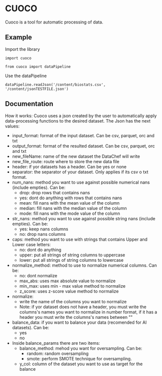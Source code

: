 
# CUOCO

Cuoco is a tool for automatic processing of data. 

## Example
Import the library

`import cuoco`

`from cuoco import dataPipeline`

Use the dataPipeline

`dataPipeline.readJson('/content/biostats.csv', '/content/jsonTESTFILE.json')`

## Documentation


How it works:
Cuoco uses a json created by the user to automatically apply data-processing functions to the desired dataset. The Json has the next values:

- input_format: format of the input dataset. Can be csv, parquet, orc and txt
- output_format: format of the resulted dataset. Can be csv, parquet, orc and txt
- new_fileName: name of the new dataset the DataChef will write
- new_file_route: route where to store the new data file
- header: if yor datasets has a header. Can be yes or none
- separator: the separator of your dataset. Only applies if its csv o txt format. 
- num_nans: method you want to use against possible numerical nans (include empties). Can be:
    - drop: drop rows that contains nans
    - yes: dont do anything with rows that contains nans
    - mean: fill nans with the mean value of the column
    - median: fill nans with the median value of the column
    - mode: fill nans with the mode value of the column
- str_nans: method you want to use against possible string nans (include empties). Can be:
    - yes: keep nans columns
    - no: drop nans columns
- caps: method you want to use with strings that contains Upper and Lower case letters:
    - no: dont do anything
    - upper: put all strings of string columns to uppercase
    - lower: put all strings of string columns to lowercase
- normalize_method: method to use to normalize numerical columns. Can be:
    - no: dont normalize
    - max_abs: uses max absolute value to normalize 
    - min_max: uses min - max value method to normalize 
    - z_score: uses z-score value method to normalize
- normalize:
    - write the name of the columns you want to normalize
    - Note: if yor dataset does not have a header, you must write the columns's names you want to 
            normalize in number format, if it has a header you must write the columns's names between ""
- balance_data: if you want to balance your data (recomended for AI datasets). Can be:
    - yes
    - no
- Inside balance_params there are two items:
  - balance_method: mehod you want for oversampling. Can be:
    - random: random oversampling
    - smote: perform SMOTE technique for oversampling.
  - y_col: column of the dataset you want to use as target for the balance

